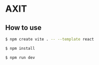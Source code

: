 <h1>AXIT</h1>

<h2>How to use</h2>

```bash
$ npm create vite . -- --template react
```

```bash
$ npm install
```

```bash
$ npm run dev
```